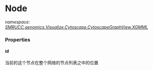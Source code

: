 ﻿# Node
_namespace: [SMRUCC.genomics.Visualize.Cytoscape.CytoscapeGraphView.XGMML](./index.md)_






### Properties

#### id
当前的这个节点在整个网络的节点列表之中的位置
